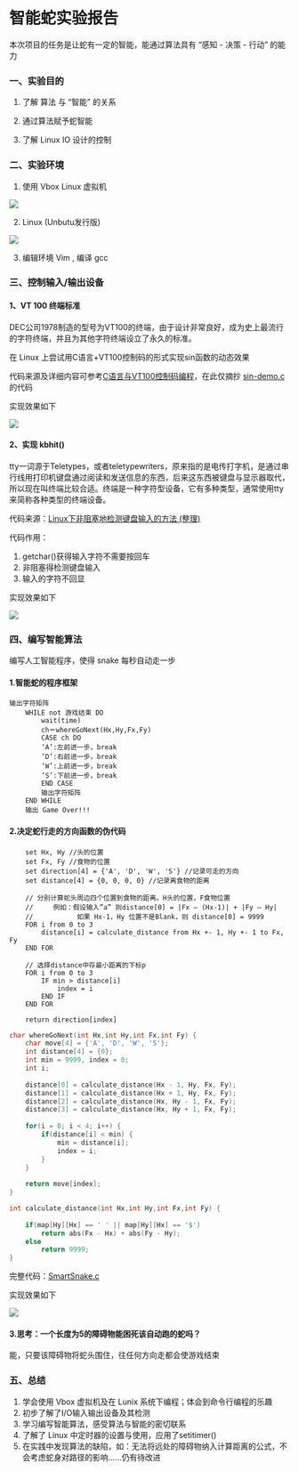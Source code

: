 # 智能蛇实验报告

本次项目的任务是让蛇有一定的智能，能通过算法具有 “感知 - 决策 - 行动” 的能力

### 一、实验目的

1. 了解 算法 与 “智能” 的关系

2. 通过算法赋予蛇智能

3. 了解 Linux IO 设计的控制

### 二、实验环境

1. 使用 Vbox Linux 虚拟机

![](http://m.qpic.cn/psb?/V10TtYkp2MvHv1/Vh0L02Myvpw8oIVQ2ZeO*2cGLfhxzq6VatNYacgXE7M!/b/dFMBAAAAAAAA&bo=GQMqAgAAAAADBxA!&rf=viewer_4)

2. Linux (Unbutu发行版)

![](http://m.qpic.cn/psb?/V10TtYkp2MvHv1/KkFGUJhuMZbE3A66X5*mGj9R9lRGnw0yfzgnae3Uuco!/b/dDYBAAAAAAAA&bo=IgOyAgAAAAADJ5M!&rf=viewer_4)

3. 编辑环境 Vim , 编译 gcc


### 三、控制输入/输出设备

#### 1、VT 100 终端标准

 DEC公司1978制造的型号为VT100的终端，由于设计非常良好，成为史上最流行的字符终端，并且为其他字符终端设立了永久的标准。

 在 Linux 上尝试用C语言+VT100控制码的形式实现sin函数的动态效果

 代码来源及详细内容可参考[C语言与VT100控制码编程](http://www.cnblogs.com/zengjfgit/p/4373564.html)，在此仅摘抄 [sin-demo.c](https://github.com/iLaiPW/LPW-homework/blob/gh-pages/sin-demo.c) 的代码

 实现效果如下

 ![](http://m.qpic.cn/psb?/V10TtYkp2MvHv1/UE32WhTyq2cIU53lJsX.z2xzpq9X5cX4HbXOFNvPssA!/b/dDEBAAAAAAAA&bo=2ALtAQAAAAACNyU!&rf=viewer_4)

#### 2、实现 kbhit()

tty一词源于Teletypes，或者teletypewriters，原来指的是电传打字机，是通过串行线用打印机键盘通过阅读和发送信息的东西，后来这东西被键盘与显示器取代，所以现在叫终端比较合适。终端是一种字符型设备，它有多种类型，通常使用tty来简称各种类型的终端设备。

代码来源：[Linux下非阻塞地检测键盘输入的方法 (整理)](http://bbs.chinaunix.net/thread-935410-1-1.html)

代码作用：

1. getchar()获得输入字符不需要按回车
2. 非阻塞得检测键盘输入
3. 输入的字符不回显

实现效果如下

![](http://m.qpic.cn/psb?/V10TtYkp2MvHv1/wHPcW8mk4YhhUVuy75HG4JxYBVt3Ng9pQzTiiLIR1qI!/b/dDQBAAAAAAAA&bo=2ALtAQAAAAACFwU!&rf=viewer_4)

### 四、编写智能算法

编写人工智能程序，使得 snake 每秒自动走一步

#### 1.智能蛇的程序框架

```
输出字符矩阵
	WHILE not 游戏结束 DO
        wait(time)
		ch＝whereGoNext(Hx,Hy,Fx,Fy)
		CASE ch DO
		‘A’:左前进一步，break 
		‘D’:右前进一步，break    
		‘W’:上前进一步，break    
		‘S’:下前进一步，break    
		END CASE
		输出字符矩阵
	END WHILE
	输出 Game Over!!! 
```

#### 2.决定蛇行走的方向函数的伪代码

```
    set Hx, Hy //头的位置
    set Fx, Fy //食物的位置
    set direction[4] = {'A', 'D', 'W', 'S'} //记录可走的方向
    set distance[4] = {0, 0, 0, 0} //记录离食物的距离

    // 分别计算蛇头周边四个位置到食物的距离。H头的位置，F食物位置
    //     例如：假设输入”a” 则distance[0] = |Fx – (Hx-1)| + |Fy – Hy|
    //           如果 Hx-1，Hy 位置不是Blank，则 distance[0] = 9999
    FOR i from 0 to 3
        distance[i] = calculate_distance from Hx +- 1, Hy +- 1 to Fx, Fy
    END FOR

    // 选择distance中存最小距离的下标p
    FOR i from 0 to 3
        IF min > distance[i]
            index = i
        END IF
    END FOR
	
    return direction[index]

```

```C
char whereGoNext(int Hx,int Hy,int Fx,int Fy) {
	char move[4] = {'A', 'D', 'W', 'S'};
	int distance[4] = {0};
	int min = 9999, index = 0;
	int i;
	
	distance[0] = calculate_distance(Hx - 1, Hy, Fx, Fy);
	distance[1] = calculate_distance(Hx + 1, Hy, Fx, Fy);
	distance[2] = calculate_distance(Hx, Hy - 1, Fx, Fy);
	distance[3] = calculate_distance(Hx, Hy + 1, Fx, Fy);
		
	for(i = 0; i < 4; i++) {
		if(distance[i] < min) {
			min = distance[i];
			index = i;
		}
	}
	
	return move[index];
}

int calculate_distance(int Hx,int Hy,int Fx,int Fy) {
	
	if(map[Hy][Hx] == ' ' || map[Hy][Hx] == '$')
		return abs(Fx - Hx) + abs(Fy - Hy);
	else
		return 9999;
}

```

完整代码：[SmartSnake.c](https://github.com/iLaiPW/LPW-homework/blob/gh-pages/SmartSnake.c)

实现效果如下

![](http://m.qpic.cn/psb?/V10TtYkp2MvHv1/s9t4gfg.41reWYsE1RQ1IQXrMgrTtTnATwmP0d.4TQc!/b/dDYBAAAAAAAA&bo=2gLtAQAAAAACFwc!&rf=viewer_4)

#### 3.思考：一个长度为5的障碍物能困死该自动跑的蛇吗？

能，只要该障碍物将蛇头围住，往任何方向走都会使游戏结束

### 五、总结

1. 学会使用 Vbox 虚拟机及在 Lunix 系统下编程；体会到命令行编程的乐趣
2. 初步了解了I/O输入输出设备及其检测
3. 学习编写智能算法，感受算法与智能的密切联系
4. 了解了 Linux 中定时器的设置与使用，应用了setitimer()
5. 在实践中发现算法的缺陷，如：无法将远处的障碍物纳入计算距离的公式，不会考虑蛇身对路径的影响……仍有待改进